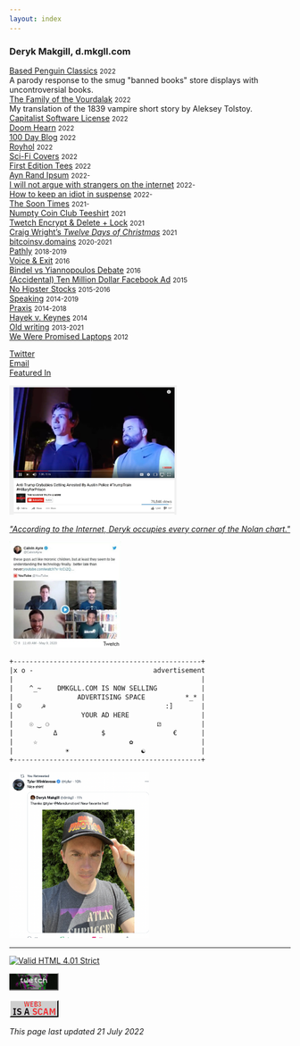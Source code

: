 ```yaml
---
layout: index
---
```


<style>img{max-width:100%;}ul{
    list-style: none;
    padding: 0;
}

 /*@media (min-width: 600px) {
        a:hover:after {
            content: "<--- " attr(data);
            position: absolute;
            background: white;
            color: black;
            padding: 2px 4px;
            margin: -2px 0 0 1px;
        }
  
    }*/

</style>
		    
### Deryk Makgill, d.mkgll.com

<ul>
<li><a href="/" data="A parody response to the smug banned books store displays that feature totally uncontroversial books.">Based Penguin Classics</a> <small>2022</small><br>A parody response to the smug "banned books" store displays with uncontroversial books.</li>		    
<li><a href="/" data="a parody of the silly Anticapitalist Software License">The Family of the Vourdalak</a> <small>2022</small><br>My translation of the 1839 vampire short story by Aleksey Tolstoy.</li>
  <li><a href="/" data="a parody of the silly Anticapitalist Software License">Capitalist Software License</a> <small>2022</small></li>
  <li><a href="/doomhearn" data="a parody of the silly Anticapitalist Software License">Doom Hearn</a> <small>2022</small></li>
  <li><a href="/fet" data="blogging project inspired by Kevin Quirk">100 Day Blog</a> <small>2022</small></li>
  <li><a href="/royhol" data="bitcoin fine art project inspired by Andy Warhol and (Dr.) Roy Murphy">Royhol</a> <small>2022</small></li>
  <li><a href="/fet" data="blog featuring the best sci-fi cover art, mostly old">Sci-Fi Covers</a> <small>2022</small></li>
  <li><a href="/fet">First Edition Tees</a> <small>2022</small></li>
  <li><a href="/ayn-rand-ipsum">Ayn Rand Ipsum</a> <small>2022-</small></li>
  <li><a href="/strangers">I will not argue with strangers on the internet</a> <small>2022-</small></li>
  <li><a href="https://howtokeepanidiotinsuspense.com">How to keep an idiot in suspense</a> <small>2022-</small></li>
  <li><a href="thesoontimes.com">The Soon Times</a> <small>2021-</small></li>
  <li><a href="thesoontimes.com">Numpty Coin Club Teeshirt</a> <small>2021</small></li>
  <li><a href="/">Twetch Encrypt &amp; Delete + Lock</a> <small>2021</small></li>
  <li><a href="/csw12">Craig Wright’s <em>Twelve Days of Christmas</em></a> <small>2021</small></li>
  <li><a href="/bsvdomains">bitcoinsv.domains</a> <small>2020-2021</small></li>
  <li><a href="/pathly">Pathly</a> <small>2018-2019</small></li>
  <li><a href="/v&amp;e">Voice &amp; Exit</a> <small>2016</small></li>
  <li><a href="/bvyd">Bindel vs Yiannopoulos Debate</a> <small>2016</small></li>
  <li><a href="/acutuc">(Accidental) Ten Million Dollar Facebook Ad</a> <small>2015</small></li>		    
  <li><a href="/nohipster">No Hipster Stocks</a> <small>2015-2016</small></li>
  <li><a href="/speaking">Speaking</a> <small>2014-2019</small></li>
  <li><a href="https://discoverpraxis.com">Praxis</a> <small>2014-2018</small></li>		    
  <li><a href="/hvk">Hayek v. Keynes</a> <small>2014</small></li>
  <li><a href="/oldstuff">Old writing</a> <small>2013-2021</small></li>
  <li><a href="/wltops">We Were Promised Laptops</a> <small>2012</small></li>
</ul>

<p></p>

- [Twitter](https://twitter.com/dmkgll)
- [Email](/)
- [Featured In](/)
		    
<img alt="image" loading="lazy" src="/assets/tcb.jpeg" style="max-width: 300px;
">

*["According to the Internet, Deryk occupies every corner of the Nolan chart."](/)*

<img alt="image" loading="lazy" src="/assets/mc.jpeg" style="max-width: 200px;
">

```
+-----------------------------------------------+     
|x o -                              advertisement     
|                                               |     
|    ^_~    DMKGLL.COM IS NOW SELLING           |     
|                ADVERTISING SPACE          *_* |     
| ©     ☭                              :]       |     
|                 YOUR AD HERE                  |     
|    ☉ ‿ ⚆                           ⚂          |     
|          Δ           $                 €      |     
|     ☆                       ✿                 |     
|             ☀                  ☯              |     
+-----------------------------------------------+     
 ```                                                     
                                                      
<img alt="image" loading="lazy" src="/assets/marsjunctionhat.png" style="max-width: 250px;
">                                              

---

<p>
		<a href="https://validator.w3.org/check?uri=https://www.lolwut.info/index.html"><img src="https://anlucas.neocities.org/anow.gif" width="88" height="31" alt="Valid HTML 4.01 Strict" title="Valid HTML 4.01 Strict"></a>
	
<a href="https://twet.ch/inv/400a1db9"><img style="border-bottom: 2px inset rgb(0 0 0);
    border-right: 2px inset rgb(0 0 0);
    box-sizing: border-box;
    color: white;
    cursor: pointer;
    display: inline-block;
	border-top: 1px solid;
    font-size: 2.2rem;" src="/assets/twetch.gif" width="88" height="31" alt="Valid HTML 4.01 Strict" title="Valid HTML 4.01 Strict"></a>
	
<a href="https://twet.ch/inv/400a1db9"><img src="/assets/notoweb3.gif" width="88" height="31" alt="Valid HTML 4.01 Strict" title="Valid HTML 4.01 Strict"></a>
	

</p>

*This page last updated 21 July 2022*
